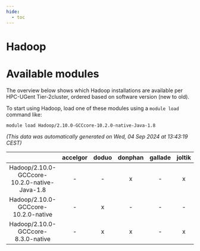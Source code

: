 ```yaml
---
hide:
  - toc
---
```


Hadoop
======

# Available modules


The overview below shows which Hadoop installations are available per HPC-UGent Tier-2cluster, ordered based on software version (new to old).

To start using Hadoop, load one of these modules using a `module load` command like:

```shell
module load Hadoop/2.10.0-GCCcore-10.2.0-native-Java-1.8
```

*(This data was automatically generated on Wed, 04 Sep 2024 at 13:43:19 CEST)*  

| |accelgor|doduo|donphan|gallade|joltik|shinx|skitty|
| :---: | :---: | :---: | :---: | :---: | :---: | :---: | :---: |
|Hadoop/2.10.0-GCCcore-10.2.0-native-Java-1.8|-|-|x|-|x|-|-|
|Hadoop/2.10.0-GCCcore-10.2.0-native|-|x|-|-|-|-|-|
|Hadoop/2.10.0-GCCcore-8.3.0-native|-|x|x|-|x|-|x|
